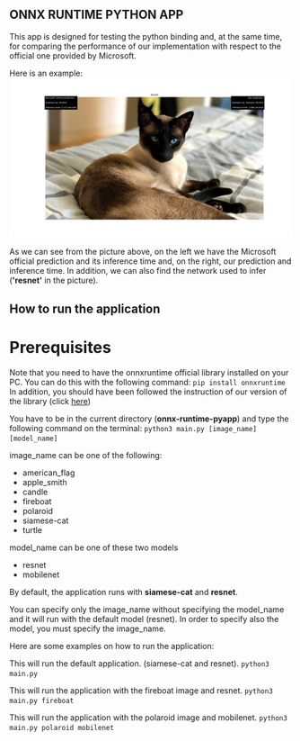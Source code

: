 ## ONNX RUNTIME PYTHON APP

This app is designed for testing the python binding and, at the same time, for comparing the performance of our implementation with respect to the official one provided by Microsoft.

Here is an example:
![Image of the application](cat.png)

As we can see from the picture above, on the left we have the Microsoft official prediction and its inference time and, on the right, our prediction and inference time.
In addition, we can also find the network used to infer (**'resnet'** in the picture).


## How to run the application

# Prerequisites
Note that you need to have the onnxruntime official library installed on your PC. You can do this with the following command:
`pip install onnxruntime`
In addition, you should have been followed the instruction of our version of the library (click [here](../onnx-binding/README.md))

You have to be in the current directory (**onnx-runtime-pyapp**) and type the following command on the terminal:
`python3 main.py [image_name] [model_name]`

image_name can be one of the following:
- american_flag
- apple_smith
- candle
- fireboat
- polaroid
- siamese-cat
- turtle

model_name can be one of these two models
- resnet
- mobilenet

By default, the application runs with **siamese-cat** and **resnet**.

You can specify only the image_name without specifying the model_name and it will run with the default model (resnet).
In order to specify also the model, you must specify the image_name.

Here are some examples on how to run the application:

This will run the default application. (siamese-cat and resnet).
`python3 main.py` 

This will run the application with the fireboat image and resnet.
`python3 main.py fireboat` 

This will run the application with the polaroid image and mobilenet.
`python3 main.py polaroid mobilenet`
